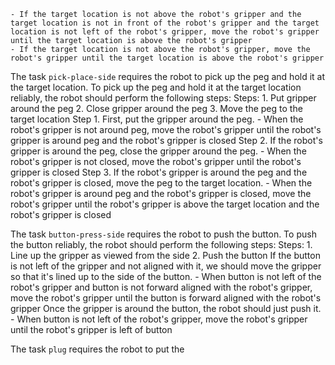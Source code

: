 
    - If the target location is not above the robot's gripper and the target location is not in front of the robot's gripper and the target location is not left of the robot's gripper, move the robot's gripper until the target location is above the robot's gripper
    - If the target location is not above the robot's gripper, move the robot's gripper until the target location is above the robot's gripper

The task `pick-place-side` requires the robot to pick up the peg and hold it at the target location.
To pick up the peg and hold it at the target location reliably, the robot should perform the following steps:
    Steps:  1. Put gripper around the peg  2. Close gripper around the peg  3. Move the peg to the target location
    Step 1. First, put the gripper around the peg.
    - When the robot's gripper is not around peg, move the robot's gripper until the robot's gripper is around peg and the robot's gripper is closed
    Step 2. If the robot's gripper is around the peg, close the gripper around the peg.
    - When the robot's gripper is not closed, move the robot's gripper until the robot's gripper is closed
    Step 3. If the robot's gripper is around the peg and the robot's gripper is closed, move the peg to the target location.
    - When the robot's gripper is around peg and the robot's gripper is closed, move the robot's gripper until the robot's gripper is above the target location and the robot's gripper is closed

The task `button-press-side` requires the robot to push the button.
To push the button reliably, the robot should perform the following steps:
    Steps:  1. Line up the gripper as viewed from the side  2. Push the button
    If the button is not left of the gripper and not aligned with it, we should move the gripper so that it's lined up to the side of the button.
    - When button is not left of the robot's gripper and button is not forward aligned with the robot's gripper, move the robot's gripper until the button is forward aligned with the robot's gripper
    Once the gripper is around the button, the robot should just push it.
    - When button is not left of the robot's gripper, move the robot's gripper until the robot's gripper is left of button

The task `plug` requires the robot to put the